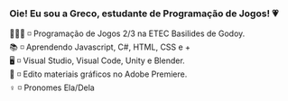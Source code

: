 ### Oie! Eu sou a Greco, estudante de Programação de Jogos! 💗
👩🏻‍💻 ◽ Programação de Jogos 2/3 na ETEC Basilides de Godoy. <br>
📚 ◽ Aprendendo Javascript, C#, HTML, CSS e + <br>
🖥️ ◽ Visual Studio, Visual Code, Unity e Blender. <br>
🎥 ◽ Edito materiais gráficos no Adobe Premiere. <br>
♀️ ◽ Pronomes Ela/Dela

